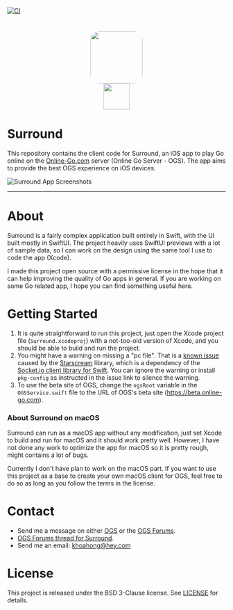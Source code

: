 [![CI](https://github.com/honganhkhoa/Surround/actions/workflows/main.yml/badge.svg?branch=main)](https://github.com/honganhkhoa/Surround/actions/workflows/main.yml)

<h1 align="center">
  <img src="https://files.honganhkhoa.com/surround/appicon.png" width="120" height="120" style="border-radius:20px;"><br />
  <a href="https://apps.apple.com/app/id1535010544"><img src="https://files.honganhkhoa.com/surround/appstore.png" height="60"></a>
</h1>

# Surround

This repository contains the client code for Surround, an iOS app to play Go online on the [Online-Go.com](https://online-go.com) server (Online Go Server - OGS). The app aims to provide the best OGS experience on iOS devices.

![Surround App Screenshots](https://files.honganhkhoa.com/surround/screenshots.png)

---

# About
Surround is a fairly complex application built entirely in Swift, with the UI built mostly in SwiftUI. The project heavily uses SwiftUI previews with a lot of sample data, so I can work on the design using the same tool I use to code the app (Xcode).

I made this project open source with a permissive license in the hope that it can help improving the quality of Go apps in general. If you are working on some Go related app, I hope you can find something useful here.

# Getting Started
1. It is quite straightforward to run this project, just open the Xcode project file (`Surround.xcodeproj`) with a not-too-old version of Xcode, and you should be able to build and run the project.
2. You might have a warning on missing a "pc file". That is a [known issue](https://github.com/daltoniam/Starscream/issues/719) caused by the [Starscream](https://github.com/daltoniam/Starscream) library, which is a dependency of the [Socket.io client library for Swift](https://github.com/socketio/socket.io-client-swift). You can ignore the warning or install `pkg-config` as instructed in the issue link to silence the warning.
3. To use the beta site of OGS, change the `ogsRoot` variable in the `OGSService.swift` file to the URL of OGS's beta site (https://beta.online-go.com).

### About Surround on macOS
Surround can run as a macOS app without any modification, just set Xcode to build and run for macOS and it should work pretty well. However, I have not done any work to optimize the app for macOS so it is pretty rough, might contains a lot of bugs.

Currently I don't have plan to work on the macOS part. If you want to use this project as a base to create your own macOS client for OGS, feel free to do so as long as you follow the terms in the license.

# Contact
- Send me a message on either [OGS](https://online-go.com/player/314459/) or the [OGS Forums](https://forums.online-go.com/u/honganhkhoa/summary).
- [OGS Forums thread for Surround](https://forums.online-go.com/t/surround-ios-client-for-ogs/34437).
- Send me an email: khoahong@hey.com

# License
This project is released under the BSD 3-Clause license. See [LICENSE](LICENSE) for details.
